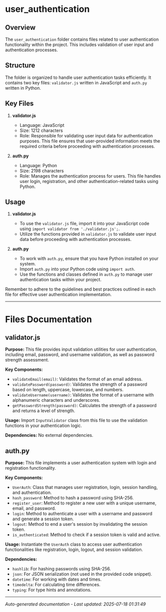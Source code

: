 # user_authentication

## Overview
The `user_authentication` folder contains files related to user authentication functionality within the project. This includes validation of user input and authentication processes.

## Structure
The folder is organized to handle user authentication tasks efficiently. It contains two key files: `validator.js` written in JavaScript and `auth.py` written in Python.

## Key Files
1. **validator.js**
   - Language: JavaScript
   - Size: 1212 characters
   - Role: Responsible for validating user input data for authentication purposes. This file ensures that user-provided information meets the required criteria before proceeding with authentication processes.

2. **auth.py**
   - Language: Python
   - Size: 2198 characters
   - Role: Manages the authentication process for users. This file handles user login, registration, and other authentication-related tasks using Python.

## Usage
1. **validator.js**
   - To use the `validator.js` file, import it into your JavaScript code using `import validator from './validator.js';`.
   - Utilize the functions provided in `validator.js` to validate user input data before proceeding with authentication processes.

2. **auth.py**
   - To work with `auth.py`, ensure that you have Python installed on your system.
   - Import `auth.py` into your Python code using `import auth`.
   - Use the functions and classes defined in `auth.py` to manage user authentication tasks within your project.

Remember to adhere to the guidelines and best practices outlined in each file for effective user authentication implementation.

---

# Files Documentation

## validator.js

**Purpose:** This file provides input validation utilities for user authentication, including email, password, and username validation, as well as password strength assessment.

**Key Components:**
- `validateEmail(email)`: Validates the format of an email address.
- `validatePassword(password)`: Validates the strength of a password based on length, uppercase, lowercase, and numbers.
- `validateUsername(username)`: Validates the format of a username with alphanumeric characters and underscores.
- `getPasswordStrength(password)`: Calculates the strength of a password and returns a level of strength.

**Usage:** Import `InputValidator` class from this file to use the validation functions in your authentication logic.

**Dependencies:** No external dependencies.

## auth.py

**Purpose:** This file implements a user authentication system with login and registration functionality.

**Key Components:**
- `UserAuth`: Class that manages user registration, login, session handling, and authentication.
- `hash_password`: Method to hash a password using SHA-256.
- `register_user`: Method to register a new user with a unique username, email, and password.
- `login`: Method to authenticate a user with a username and password and generate a session token.
- `logout`: Method to end a user's session by invalidating the session token.
- `is_authenticated`: Method to check if a session token is valid and active.

**Usage:** Instantiate the `UserAuth` class to access user authentication functionalities like registration, login, logout, and session validation.

**Dependencies:** 
- `hashlib`: For hashing passwords using SHA-256.
- `json`: For JSON serialization (not used in the provided code snippet).
- `datetime`: For working with dates and times.
- `timedelta`: For calculating time differences.
- `typing`: For type hints and annotations.

---
*Auto-generated documentation - Last updated: 2025-07-18 01:31:49*

